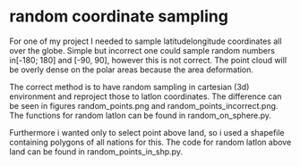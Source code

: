 # random coordinate sampling

For one of my project I needed to sample latitudelongitude coordinates all over the globe. 
Simple but incorrect one could sample random numbers in[-180; 180] and [-90, 90], however this is not correct. 
The point cloud will be overly dense on the polar areas because the area deformation. 

The correct method is to have random sampling in cartesian (3d) environment and reproject those to latlon coordinates. 
The difference can be seen in figures random_points.png and random_points_incorrect.png. 
The functions for random latlon can be found in random_on_sphere.py.

Furthermore i wanted only to select point above land, so i used a shapefile containing polygons of all nations for this. 
The code for random latlon above land can be found in random_points_in_shp.py. 